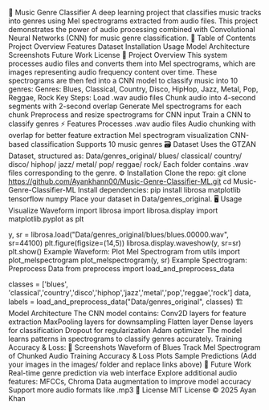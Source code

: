 🎵 Music Genre Classifier
A deep learning project that classifies music tracks into genres using Mel spectrograms extracted from audio files. This project demonstrates the power of audio processing combined with Convolutional Neural Networks (CNN) for music genre classification.
📂 Table of Contents
Project Overview
Features
Dataset
Installation
Usage
Model Architecture
Screenshots
Future Work
License
📌 Project Overview
This system processes audio files and converts them into Mel spectrograms, which are images representing audio frequency content over time. These spectrograms are then fed into a CNN model to classify music into 10 genres:
Genres: Blues, Classical, Country, Disco, HipHop, Jazz, Metal, Pop, Reggae, Rock
Key Steps:
Load .wav audio files
Chunk audio into 4-second segments with 2-second overlap
Generate Mel spectrograms for each chunk
Preprocess and resize spectrograms for CNN input
Train a CNN to classify genres
⚡ Features
Processes .wav audio files
Audio chunking with overlap for better feature extraction
Mel spectrogram visualization
CNN-based classification
Supports 10 music genres
🗃 Dataset
Uses the GTZAN Dataset, structured as:
Data/genres_original/
    blues/
    classical/
    country/
    disco/
    hiphop/
    jazz/
    metal/
    pop/
    reggae/
    rock/
Each folder contains .wav files corresponding to the genre.
⚙ Installation
Clone the repo:
git clone https://github.com/Ayankhann00/Music-Genre-Classifier-ML.git
cd Music-Genre-Classifier-ML
Install dependencies:
pip install librosa matplotlib tensorflow numpy
Place your dataset in Data/genres_original.
🖥 Usage
Visualize Waveform
import librosa
import librosa.display
import matplotlib.pyplot as plt

y, sr = librosa.load("Data/genres_original/blues/blues.00000.wav", sr=44100)
plt.figure(figsize=(14,5))
librosa.display.waveshow(y, sr=sr)
plt.show()
Example Waveform:
Plot Mel Spectrogram
from utils import plot_melspectrogram
plot_melspectrogram(y, sr)
Example Spectrogram:
Preprocess Data
from preprocess import load_and_preprocess_data

classes = ['blues', 'classical','country','disco','hiphop','jazz','metal','pop','reggae','rock']
data, labels = load_and_preprocess_data("Data/genres_original", classes)
🏗 Model Architecture
The CNN model contains:
Conv2D layers for feature extraction
MaxPooling layers for downsampling
Flatten layer
Dense layers for classification
Dropout for regularization
Adam optimizer
The model learns patterns in spectrograms to classify genres accurately.
Training Accuracy & Loss:
📸 Screenshots
Waveform of Blues Track
Mel Spectrogram of Chunked Audio
Training Accuracy & Loss Plots
Sample Predictions
(Add your images in the images/ folder and replace links above)
🚀 Future Work
Real-time genre prediction via web interface
Explore additional audio features: MFCCs, Chroma
Data augmentation to improve model accuracy
Support more audio formats like .mp3
📄 License
MIT License © 2025 Ayan Khan
